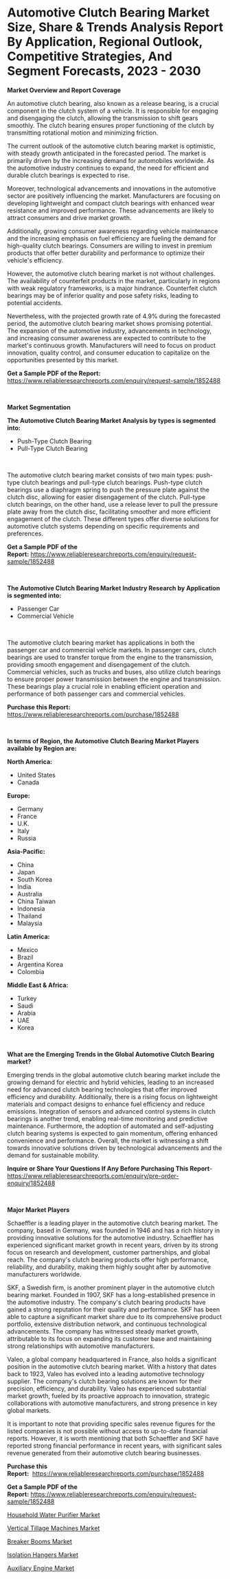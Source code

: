 <p><h1>Automotive Clutch Bearing Market Size, Share & Trends Analysis Report By Application, Regional Outlook, Competitive Strategies, And Segment Forecasts, 2023 - 2030</h1></p><p><strong>Market Overview and Report Coverage</strong></p>
<p><p>An automotive clutch bearing, also known as a release bearing, is a crucial component in the clutch system of a vehicle. It is responsible for engaging and disengaging the clutch, allowing the transmission to shift gears smoothly. The clutch bearing ensures proper functioning of the clutch by transmitting rotational motion and minimizing friction.</p><p>The current outlook of the automotive clutch bearing market is optimistic, with steady growth anticipated in the forecasted period. The market is primarily driven by the increasing demand for automobiles worldwide. As the automotive industry continues to expand, the need for efficient and durable clutch bearings is expected to rise.</p><p>Moreover, technological advancements and innovations in the automotive sector are positively influencing the market. Manufacturers are focusing on developing lightweight and compact clutch bearings with enhanced wear resistance and improved performance. These advancements are likely to attract consumers and drive market growth.</p><p>Additionally, growing consumer awareness regarding vehicle maintenance and the increasing emphasis on fuel efficiency are fueling the demand for high-quality clutch bearings. Consumers are willing to invest in premium products that offer better durability and performance to optimize their vehicle's efficiency.</p><p>However, the automotive clutch bearing market is not without challenges. The availability of counterfeit products in the market, particularly in regions with weak regulatory frameworks, is a major hindrance. Counterfeit clutch bearings may be of inferior quality and pose safety risks, leading to potential accidents.</p><p>Nevertheless, with the projected growth rate of 4.9% during the forecasted period, the automotive clutch bearing market shows promising potential. The expansion of the automotive industry, advancements in technology, and increasing consumer awareness are expected to contribute to the market's continuous growth. Manufacturers will need to focus on product innovation, quality control, and consumer education to capitalize on the opportunities presented by this market.</p></p>
<p><strong>Get a Sample PDF of the Report:</strong> <a href="https://www.reliableresearchreports.com/enquiry/request-sample/1852488">https://www.reliableresearchreports.com/enquiry/request-sample/1852488</a></p>
<p>&nbsp;</p>
<p><strong>Market Segmentation</strong></p>
<p><strong>The Automotive Clutch Bearing Market Analysis by types is segmented into:</strong></p>
<p><ul><li>Push-Type Clutch Bearing</li><li>Pull-Type Clutch Bearing</li></ul></p>
<p>&nbsp;</p>
<p><p>The automotive clutch bearing market consists of two main types: push-type clutch bearings and pull-type clutch bearings. Push-type clutch bearings use a diaphragm spring to push the pressure plate against the clutch disc, allowing for easier disengagement of the clutch. Pull-type clutch bearings, on the other hand, use a release lever to pull the pressure plate away from the clutch disc, facilitating smoother and more efficient engagement of the clutch. These different types offer diverse solutions for automotive clutch systems depending on specific requirements and preferences.</p></p>
<p><strong>Get a Sample PDF of the Report:</strong>&nbsp;<a href="https://www.reliableresearchreports.com/enquiry/request-sample/1852488">https://www.reliableresearchreports.com/enquiry/request-sample/1852488</a></p>
<p>&nbsp;</p>
<p><strong>The Automotive Clutch Bearing Market Industry Research by Application is segmented into:</strong></p>
<p><ul><li>Passenger Car</li><li>Commercial Vehicle</li></ul></p>
<p>&nbsp;</p>
<p><p>The automotive clutch bearing market has applications in both the passenger car and commercial vehicle markets. In passenger cars, clutch bearings are used to transfer torque from the engine to the transmission, providing smooth engagement and disengagement of the clutch. Commercial vehicles, such as trucks and buses, also utilize clutch bearings to ensure proper power transmission between the engine and transmission. These bearings play a crucial role in enabling efficient operation and performance of both passenger cars and commercial vehicles.</p></p>
<p><strong>Purchase this Report:</strong>&nbsp; <a href="https://www.reliableresearchreports.com/purchase/1852488">https://www.reliableresearchreports.com/purchase/1852488</a></p>
<p>&nbsp;</p>
<p><strong>In terms of Region, the Automotive Clutch Bearing Market Players available by Region are:</strong></p>
<p>
    <p> <strong> North America: </strong>
        <ul>
            <li>United States</li>
            <li>Canada</li>
        </ul>
        </p> 
    <p> <strong> Europe: </strong>
        <ul>
            <li>Germany</li>
            <li>France</li>
            <li>U.K.</li>
            <li>Italy</li>
            <li>Russia</li>
        </ul>
        </p> 
    <p> <strong> Asia-Pacific: </strong>
        <ul>
            <li>China</li>
            <li>Japan</li>
            <li>South Korea</li>
            <li>India</li>
            <li>Australia</li>
            <li>China Taiwan</li>
            <li>Indonesia</li>
            <li>Thailand</li>
            <li>Malaysia</li>
        </ul>
        </p> 
    <p> <strong> Latin America: </strong>
        <ul>
            <li>Mexico</li>
            <li>Brazil</li>
            <li>Argentina Korea</li>
            <li>Colombia</li>
        </ul>
        </p> 
    <p> <strong> Middle East & Africa: </strong>
        <ul>
            <li>Turkey</li>
            <li>Saudi</li>
            <li>Arabia</li>
            <li>UAE</li>
            <li>Korea</li>
        </ul>
    </p>
    </p>
<p>&nbsp;</p>
<p><strong>What are the Emerging Trends in the Global Automotive Clutch Bearing market?</strong></p>
<p><p>Emerging trends in the global automotive clutch bearing market include the growing demand for electric and hybrid vehicles, leading to an increased need for advanced clutch bearing technologies that offer improved efficiency and durability. Additionally, there is a rising focus on lightweight materials and compact designs to enhance fuel efficiency and reduce emissions. Integration of sensors and advanced control systems in clutch bearings is another trend, enabling real-time monitoring and predictive maintenance. Furthermore, the adoption of automated and self-adjusting clutch bearing systems is expected to gain momentum, offering enhanced convenience and performance. Overall, the market is witnessing a shift towards innovative solutions driven by technological advancements and the demand for sustainable mobility.</p></p>
<p><strong>Inquire or Share Your Questions If Any Before Purchasing This Report</strong>- <a href="https://www.reliableresearchreports.com/enquiry/pre-order-enquiry/1852488">https://www.reliableresearchreports.com/enquiry/pre-order-enquiry/1852488</a></p>
<p>&nbsp;</p>
<p><strong>Major Market Players</strong></p>
<p><p>Schaeffler is a leading player in the automotive clutch bearing market. The company, based in Germany, was founded in 1946 and has a rich history in providing innovative solutions for the automotive industry. Schaeffler has experienced significant market growth in recent years, driven by its strong focus on research and development, customer partnerships, and global reach. The company's clutch bearing products offer high performance, reliability, and durability, making them highly sought after by automotive manufacturers worldwide.</p><p>SKF, a Swedish firm, is another prominent player in the automotive clutch bearing market. Founded in 1907, SKF has a long-established presence in the automotive industry. The company's clutch bearing products have gained a strong reputation for their quality and performance. SKF has been able to capture a significant market share due to its comprehensive product portfolio, extensive distribution network, and continuous technological advancements. The company has witnessed steady market growth, attributable to its focus on expanding its customer base and maintaining strong relationships with automotive manufacturers.</p><p>Valeo, a global company headquartered in France, also holds a significant position in the automotive clutch bearing market. With a history that dates back to 1923, Valeo has evolved into a leading automotive technology supplier. The company's clutch bearing solutions are known for their precision, efficiency, and durability. Valeo has experienced substantial market growth, fueled by its proactive approach to innovation, strategic collaborations with automotive manufacturers, and strong presence in key global markets.</p><p>It is important to note that providing specific sales revenue figures for the listed companies is not possible without access to up-to-date financial reports. However, it is worth mentioning that both Schaeffler and SKF have reported strong financial performance in recent years, with significant sales revenue generated from their automotive clutch bearing businesses.</p></p>
<p><strong>Purchase this Report:</strong>&nbsp;&nbsp;<a href="https://www.reliableresearchreports.com/purchase/1852488">https://www.reliableresearchreports.com/purchase/1852488</a></p>
<p></p>
<p><strong>Get a Sample PDF of the Report:</strong>&nbsp;<a href="https://www.reliableresearchreports.com/enquiry/request-sample/1852488">https://www.reliableresearchreports.com/enquiry/request-sample/1852488</a></p>
<p><p><a href="https://www.linkedin.com/pulse/household-water-purifier-market-insights-players-forecast-prake/">Household Water Purifier Market</a></p><p><a href="https://www.linkedin.com/pulse/vertical-tillage-machines-market-insights-players-forecast-9vobe/">Vertical Tillage Machines Market</a></p><p><a href="https://medium.com/@piercehoppe2023/breaker-booms-market-insights-into-market-cagr-market-trends-and-growth-strategies-c79c0da1bf3f">Breaker Booms Market</a></p><p><a href="https://medium.com/@morgancrist1926/isolation-hangers-market-competitive-analysis-market-trends-and-forecast-to-2030-78b0711e6861">Isolation Hangers Market</a></p><p><a href="https://www.linkedin.com/pulse/auxiliary-engine-market-size-share-amp-trends-analysis-report-hwxqe/">Auxiliary Engine Market</a></p></p>